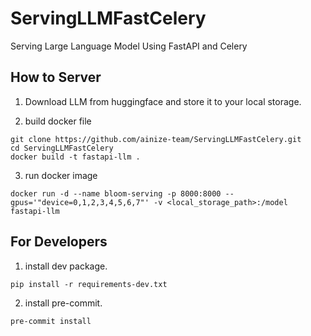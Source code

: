# ServingLLMFastCelery

Serving Large Language Model Using FastAPI and Celery

## How to Server
1. Download LLM from huggingface and store it to your local storage.

2. build docker file
```
git clone https://github.com/ainize-team/ServingLLMFastCelery.git
cd ServingLLMFastCelery
docker build -t fastapi-llm .
```

3. run docker image
```
docker run -d --name bloom-serving -p 8000:8000 --gpus='"device=0,1,2,3,4,5,6,7"' -v <local_storage_path>:/model fastapi-llm
```

## For Developers

1. install dev package.

```shell
pip install -r requirements-dev.txt
```

2. install pre-commit.

```shell
pre-commit install
```
